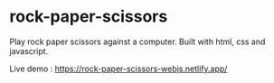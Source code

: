 # rock-paper-scissors

Play rock paper scissors against a computer. Built with html, css and javascript.

Live demo : https://rock-paper-scissors-webjs.netlify.app/
